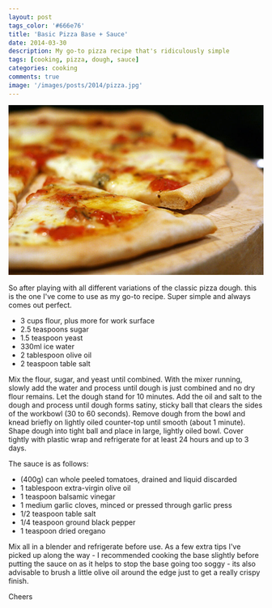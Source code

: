 ```yaml
---
layout: post
tags_color: '#666e76'
title: 'Basic Pizza Base + Sauce'
date: 2014-03-30
description: My go-to pizza recipe that's ridiculously simple
tags: [cooking, pizza, dough, sauce]
categories: cooking
comments: true
image: '/images/posts/2014/pizza.jpg'
---
```

![](/images/posts/2014/pizza.jpg)

So after playing with all different variations of the classic pizza dough. this is the one I've come to use as my go-to recipe. Super simple and always comes out perfect.

* 3 cups flour, plus more for work surface
* 2.5 teaspoons sugar
* 1.5 teaspoon yeast
* 330ml ice water
* 2 tablespoon olive oil
* 2 teaspoon table salt

Mix the flour, sugar, and yeast until combined. With the mixer running, slowly add the water and process until dough is just combined and no dry flour remains. Let the dough stand for 10 minutes.
Add the oil and salt to the dough and process until dough forms satiny, sticky ball that clears the sides of the workbowl (30 to 60 seconds). 
Remove dough from the bowl and knead briefly on lightly oiled counter-top until smooth (about 1 minute). Shape dough into tight ball and place in large, lightly oiled bowl. Cover tightly with plastic wrap and refrigerate for at least 24 hours and up to 3 days.

The sauce is as follows:

* (400g) can whole peeled tomatoes, drained and liquid discarded
* 1 tablespoon extra-virgin olive oil
* 1 teaspoon balsamic vinegar
* 1 medium garlic cloves, minced or pressed through garlic press
* 1/2 teaspoon table salt
* 1/4 teaspoon ground black pepper
* 1 teaspoon dried oregano

Mix all in a blender and refrigerate before use. As a few extra tips I've picked up along the way - I recommended cooking the base slightly before putting the sauce on as it helps to stop the base going too soggy - its also advisable to brush a little olive oil around the edge just to get a really crispy finish. 

Cheers
